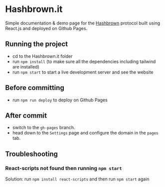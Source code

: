 # Hashbrown.it

Simple documentation & demo page for the [Hashbrown](https://github.com/Hashbrown-inc/Hashbrown) protocol built using React.js and deployed on Github Pages.

## Running the project
- cd to the Hashbrown.it folder
- run `npm install` (to make sure all the dependencies including tailwind are installed)
- run `npm start` to start a live development server and see the website

## Before committing 
- run `npm run deploy` to deploy on Github Pages

## After commit
- switch to the `gh-pages` branch.
- head down to the `Settings` page and configure the domain in the `pages` tab.

## Troubleshooting

### React-scripts not found then running `npm start`
Solution: run `npm install react-scripts` and then run `npm start` again

